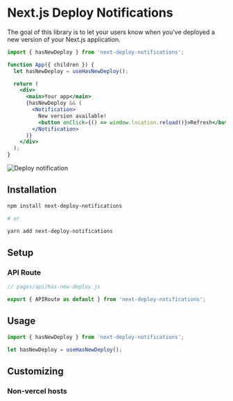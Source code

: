 # Next.js Deploy Notifications

The goal of this library is to let your users know when you've deployed a new version of your Next.js application.

```jsx
import { hasNewDeploy } from 'next-deploy-notifications';

function App({ children }) {
  let hasNewDeploy = useHasNewDeploy();

  return (
    <div>
      <main>Your app</main>
      {hasNewDeploy && (
        <Notification>
          New version available!
          <button onClick={() => window.location.reload()}>Refresh</button>
        </Notification>
      )}
    </div>
  );
}
```

![Deploy notification](https://raw.githubusercontent.com/ryanto/next-deploy-notifications/main/public/deploy.gif)

## Installation

```bash
npm install next-deploy-notifications

# or

yarn add next-deploy-notifications
```

## Setup

### API Route

```js
// pages/api/has-new-deploy.js

export { APIRoute as default } from 'next-deploy-notifications';
```

## Usage

```jsx
import { hasNewDeploy } from 'next-deploy-notifications';

let hasNewDeploy = useHasNewDeploy();
```

## Customizing

### Non-vercel hosts

